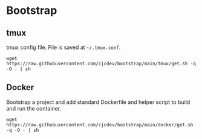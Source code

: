 # Bootstrap

## tmux
tmux config file.  File is saved at `~/.tmux.conf`.

```
wget https://raw.githubusercontent.com/cjcdev/bootstrap/main/tmux/get.sh -q -O - | sh
```


## Docker 
Bootstrap a project and add standard Dockerfile and helper script to build and run the container.

```
wget https://raw.githubusercontent.com/cjcdev/bootstrap/main/docker/get.sh -q -O - | sh
```
